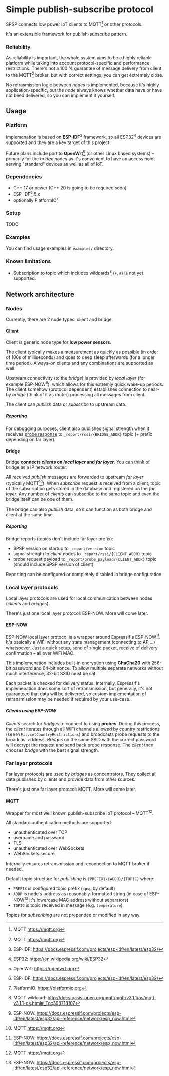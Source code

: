 # Simple publish-subscribe protocol

SPSP connects low power IoT clients to MQTT[^mqtt] or other protocols.

It's an extensible framework for publish-subscribe pattern.

### Reliability

As reliability is important, the whole system aims to be a highly reliable
platform while taking into account protocol-specific and performance
restrictions. There's not a 100 % guarantee of message delivery from client
to the MQTT[^mqtt] broker, but with correct settings, you can get extremely
close.

No retrasmission logic between *nodes* is implemented, because it's highly
application-specific, but the *node* always knows whether data have or have not
beed delivered, so you can implement it yourself.


## Usage

### Platform

Implemenation is based on **ESP-IDF**[^espidf] framework, so all ESP32[^esp32]
devices are supported and they are a key target of this project.

Future plans include port to **OpenWrt**[^openwrt] (or other Linux based
systems) – primarily for the *bridge* nodes as it's convenient to have
an access point serving "standard" devices as well as all of IoT.

### Dependencies

- C++ 17 or newer (C++ 20 is going to be required soon)
- ESP-IDF[^espidf] 5.x
- optionally PlatformIO[^platformio]

### Setup

TODO

### Examples

You can find usage examples in `examples/` directory.

### Known limitations

- Subscription to topic which includes wildcards[^mqtt_wildcard] (`+`, `#`) is
  not yet supported.


## Network architecture

### Nodes

Currently, there are 2 node types: client and bridge.

#### Client

Client is generic node type for **low power sensors**.

The client typically makes a measurement as quickly as possible
(in order of 100s of milliseconds) and goes to deep sleep afterwards
(for a longer time period).
Always-on clients and any combinations are supported as well.

Upstream connectivity (to the *bridge*) is provided by *local layer*
(for example ESP-NOW[^espnow]), which allows for this extremly quick wake-up
periods.
The client somehow (protocol dependent) establishes connection to near-by
*bridge* (think of it as router) processing all messages from client.

The client can *publish* data or *subscribe* to upstream data.

##### Reporting

For debugging purposes, client also publishes signal strength when it receives
[probe response](#clients-using-esp-now) to `_report/rssi/{BRIDGE_ADDR}` topic
(+ prefix depending on far layer).

#### Bridge

Bridge **connects *clients* on *local layer* and *far layer***.
You can think of bridge as a IP network router.

All received *publish* messages are forwarded to upstream *far layer*
(typically MQTT[^mqtt]). When *subscribe* request is received from a client, topic of
the subscription gets stored in the database and registered on the *far layer*.
Any number of *clients* can subscribe to the same topic and even the bridge
itself can be one of them.

The bridge can also *publish* data, so it can function as both bridge and
client at the same time.

##### Reporting

Bridge reports (topics don't include far layer prefix):
- SPSP version on startup to `_report/version` topic
- signal strength to *client* nodes to `_report/rssi/{CLIENT_ADDR}` topic
- probe request payload to `_report/probe_payload/{CLIENT_ADDR}` topic
  (should include SPSP version of client)

Reporting can be configured or completely disabled in bridge configuration.

### Local layer protocols

Local layer protocols are used for local communication between nodes
(*clients* and *bridges*).

There's just one local layer protocol: ESP-NOW.
More will come later.

#### ESP-NOW

ESP-NOW local layer protocol is a wrapper around Espressif's ESP-NOW[^espnow].
It's basically a WiFi without any state management (connecting to AP,...)
whatsoever. Just a quick setup, send of single packet, receive of delivery
confirmation – all over WiFi MAC.

This implemenation includes built-in encryption using **ChaCha20** with 256-bit
password and 64-bit nonce.
To allow multiple separate networks without much interference, 32-bit SSID
must be set.

Each packet is checked for delivery status.
Internally, Espressif's implemenation does some sort of retransmission, but
generally, it's not guaranteed that data will be delivered, so custom
implementation of retransmission may be needed if required by your use-case.

##### Clients using ESP-NOW

*Clients* search for *bridges* to connect to using **probes**.
During this process, the *client* iterates through all WiFi channels allowed by
country restrictions (see `WiFi::setCountryRestrictions`) and broadcasts probe
requests to the broadcast address. *Bridges* on the same SSID with the correct
password will decrypt the request and send back probe response. The *client*
then chooses *bridge* with the best signal strength.

### Far layer protocols

Far layer protocols are used by *bridges* as concentrators. They collect all
data published by clients and provide data from other sources.

There's just one far layer protocol: MQTT.
More will come later.

#### MQTT

Wrapper for most well known publish-subscribe IoT protocol – MQTT[^mqtt].

All standard authentication methods are supported:
- unauthenticated over TCP
- username and password
- TLS
- unauthenticated over WebSockets
- WebSockets secure

Internally ensures retransmission and reconnection to MQTT broker if needed.

Default topic structure for *publishing* is `{PREFIX}/{ADDR}/{TOPIC}` where:
- `PREFIX` is configured topic prefix (`spsp` by default)
- `ADDR` is node's address as reasonably-formatted string (in case of
ESP-NOW[^espnow] it's lowercase MAC address without separators)
- `TOPIC` is topic received in message (e.g. `temperature`)

Topics for *subscribing* are not prepended or modified in any way.


[^mqtt]: MQTT https://mqtt.org
[^mqtt_wildcard]: MQTT wildcard: http://docs.oasis-open.org/mqtt/mqtt/v3.1.1/os/mqtt-v3.1.1-os.html#_Toc398718107
[^espidf]: ESP-IDF: https://docs.espressif.com/projects/esp-idf/en/latest/esp32/
[^espnow]: ESP-NOW: https://docs.espressif.com/projects/esp-idf/en/latest/esp32/api-reference/network/esp_now.html
[^esp32]: ESP32: https://en.wikipedia.org/wiki/ESP32
[^openwrt]: OpenWrt: https://openwrt.org
[^platformio]: PlatformIO: https://platformio.org
